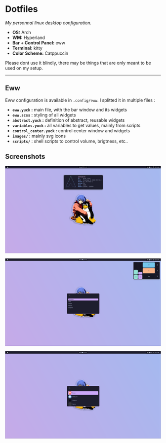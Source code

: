 # Dotfiles

*My personnal linux desktop configuration.*

- **OS:** Arch
- **WM:** Hyperland
- **Bar + Control Panel:** eww
- **Terminal:** kitty
- **Color Scheme:** Catppuccin

Please dont use it blindly, there may be things that are only meant to be used on my setup.

---

## Eww

Eww configuration is available in `.config/eww`. I splitted it in multiple files :

- **`eww.yuck` :** main file, with the bar window and its widgets
- **`eww.scss` :** styling of all widgets 
- **`abstract.yuck` :** definition of abstract, reusable widgets
- **`variables.yuck` :** all variables to get values, mainly from scripts
- **`control_center.yuck` :** control center window and widgets
- **`images/` :** mainly svg icons
- **`scripts/`** : shell scripts to control volume, brigtness, etc.. 

## Screenshots

![screenshot1](screenshot1.png)

![screenshot2](screenshot2.png)

![screenshot3](screenshot3.png)
